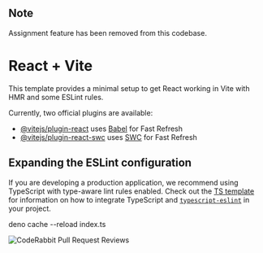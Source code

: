 ## Note
Assignment feature has been removed from this codebase.

# React + Vite

This template provides a minimal setup to get React working in Vite with HMR and some ESLint rules.

Currently, two official plugins are available:

- [@vitejs/plugin-react](https://github.com/vitejs/vite-plugin-react/blob/main/packages/plugin-react) uses [Babel](https://babeljs.io/) for Fast Refresh
- [@vitejs/plugin-react-swc](https://github.com/vitejs/vite-plugin-react/blob/main/packages/plugin-react-swc) uses [SWC](https://swc.rs/) for Fast Refresh

## Expanding the ESLint configuration

If you are developing a production application, we recommend using TypeScript with type-aware lint rules enabled. Check out the [TS template](https://github.com/vitejs/vite/tree/main/packages/create-vite/template-react-ts) for information on how to integrate TypeScript and [`typescript-eslint`](https://typescript-eslint.io) in your project.

deno cache --reload index.ts

![CodeRabbit Pull Request Reviews](https://img.shields.io/coderabbit/prs/github/Smalik1203/CB_UI?utm_source=oss&utm_medium=github&utm_campaign=Smalik1203%2FCB_UI&labelColor=171717&color=FF570A&link=https%3A%2F%2Fcoderabbit.ai&label=CodeRabbit+Reviews)
